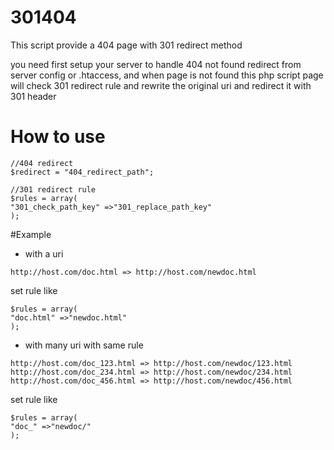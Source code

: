 # 301404
This script provide a 404 page with 301 redirect method

you need first setup your server to handle 404 not found redirect from server config or .htaccess, and when page is not found this php script page will check 301 redirect rule and rewrite the original uri and redirect it with 301 header

# How to use
```
//404 redirect
$redirect = "404_redirect_path"; 

//301 redirect rule
$rules = array(
"301_check_path_key" =>"301_replace_path_key"
);
```

#Example
- with a uri 
```
http://host.com/doc.html => http://host.com/newdoc.html
```
set rule like
```
$rules = array(
"doc.html" =>"newdoc.html"
);
```
- with many uri with same rule
```
http://host.com/doc_123.html => http://host.com/newdoc/123.html
http://host.com/doc_234.html => http://host.com/newdoc/234.html
http://host.com/doc_456.html => http://host.com/newdoc/456.html
```
set rule like
```
$rules = array(
"doc_" =>"newdoc/"
);
```
